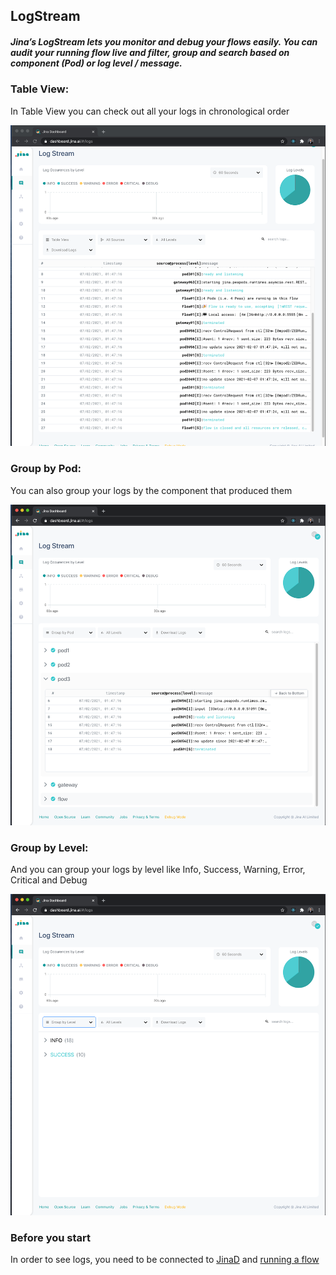 ## LogStream

##### Jina’s LogStream lets you monitor and debug your flows easily. You can audit your running flow live and  filter, group and search based on component (Pod) or log level / message.

### Table View:

In Table View you can check out all your logs in chronological order

![table-view.png](table-view.png)

### Group by Pod:

You can also group your logs by the component that produced them

![group-by-pod.png](group-by-pod.png)


### Group by Level:

And you can group your logs by level like Info, Success, Warning, Error, Critical and Debug

![group-by-level.png](group-by-level.png)


### Before you start

In order to see logs, you need to be connected to [JinaD](connect-to-jinaD.md) and [running a flow](flow.md)